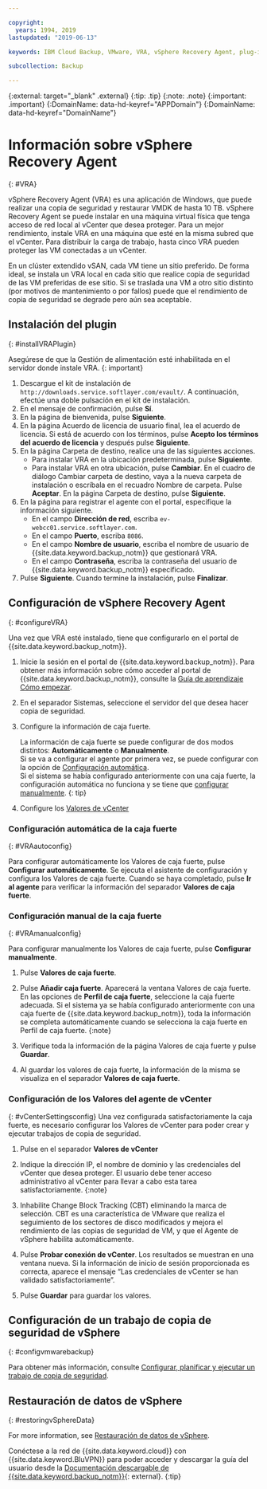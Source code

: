 ```yaml
---

copyright:
  years: 1994, 2019
lastupdated: "2019-06-13"

keywords: IBM Cloud Backup, VMware, VRA, vSphere Recovery Agent, plug-in, plugin, EVault, Carbonite, vSphere

subcollection: Backup

---
```

{:external: target="_blank" .external}
{:tip: .tip}
{:note: .note}
{:important: .important}
{:DomainName: data-hd-keyref="APPDomain"}
{:DomainName: data-hd-keyref="DomainName"}

# Información sobre vSphere Recovery Agent
{: #VRA}

vSphere Recovery Agent (VRA) es una aplicación de Windows, que puede realizar una copia de seguridad y restaurar VMDK de hasta 10 TB. vSphere Recovery Agent se puede instalar en una máquina virtual física que tenga acceso de red local al vCenter que desea proteger. Para un mejor rendimiento, instale VRA en una máquina que esté en la misma subred que el vCenter. Para distribuir la carga de trabajo, hasta cinco VRA pueden proteger las VM conectadas a un vCenter.

En un clúster extendido vSAN, cada VM tiene un sitio preferido. De forma ideal, se instala un VRA local en cada sitio que realice copia de seguridad de las VM preferidas de ese sitio. Si se traslada una VM a otro sitio distinto (por motivos de mantenimiento o por fallos) puede que el rendimiento de copia de seguridad se degrade pero aún sea aceptable.

## Instalación del plugin
{: #installVRAPlugin}

Asegúrese de que la Gestión de alimentación esté inhabilitada en el servidor donde instale VRA.
{: important}

1. Descargue el kit de instalación de `http://downloads.service.softlayer.com/evault/`. A continuación, efectúe una doble pulsación en el kit de instalación.
2. En el mensaje de confirmación, pulse **Sí**.
3. En la página de bienvenida, pulse **Siguiente**.
4. En la página Acuerdo de licencia de usuario final, lea el acuerdo de licencia. Si está de acuerdo con los términos, pulse **Acepto los términos del acuerdo de licencia** y después pulse **Siguiente**.
5. En la página Carpeta de destino, realice una de las siguientes acciones.
   * Para instalar VRA en la ubicación predeterminada, pulse **Siguiente**.
   * Para instalar VRA en otra ubicación, pulse **Cambiar**. En el cuadro de diálogo Cambiar carpeta de destino, vaya a la nueva carpeta de instalación o escríbala en el recuadro Nombre de carpeta. Pulse **Aceptar**. En la página Carpeta de destino, pulse **Siguiente**.
6. En la página para registrar el agente con el portal, especifique la información siguiente.
   * En el campo **Dirección de red**, escriba `ev-webcc01.service.softlayer.com`.
   * En el campo **Puerto**, escriba `8086`.
   * En el campo **Nombre de usuario**, escriba el nombre de usuario de {{site.data.keyword.backup_notm}} que gestionará VRA.
   * En el campo **Contraseña**, escriba la contraseña del usuario de {{site.data.keyword.backup_notm}} especificado.
7.	Pulse **Siguiente**. Cuando termine la instalación, pulse **Finalizar**.

## Configuración de vSphere Recovery Agent
{: #configureVRA}

Una vez que VRA esté instalado, tiene que configurarlo en el portal de {{site.data.keyword.backup_notm}}.

1. Inicie la sesión en el portal de {{site.data.keyword.backup_notm}}. Para obtener más información sobre cómo acceder al portal de {{site.data.keyword.backup_notm}}, consulte la [Guía de aprendizaje Cómo empezar](/docs/infrastructure/Backup?topic=Backup-getting-started#accessingWebCC).
2. En el separador Sistemas, seleccione el servidor del que desea hacer copia de seguridad.
3. Configure la información de caja fuerte.

   La información de caja fuerte se puede configurar de dos modos distintos: **Automáticamente** o **Manualmente**.<br/>Si se va a configurar el agente por primera vez, se puede configurar con la opción de [Configuración automática](#VRAautoconfig).<br/>Si el sistema se había configurado anteriormente con una caja fuerte, la configuración automática no funciona y se tiene que [configurar manualmente](#VRAmanualconfig).
   {: tip}

4. Configure los [Valores de vCenter](#vCenterSettingsconfig)   

### Configuración automática de la caja fuerte
{: #VRAautoconfig}

Para configurar automáticamente los Valores de caja fuerte, pulse **Configurar automáticamente**. Se ejecuta el asistente de configuración y configura los Valores de caja fuerte. Cuando se haya completado, pulse **Ir al agente** para verificar la información del separador **Valores de caja fuerte**.
 

### Configuración manual de la caja fuerte
{: #VRAmanualconfig}

Para configurar manualmente los Valores de caja fuerte, pulse **Configurar manualmente**.   
1. Pulse **Valores de caja fuerte**.
2. Pulse **Añadir caja fuerte**. Aparecerá la ventana Valores de caja fuerte. En las opciones de **Perfil de caja fuerte**, seleccione la caja fuerte adecuada.
   Si el sistema ya se había configurado anteriormente con una caja fuerte de {{site.data.keyword.backup_notm}}, toda la información se completa automáticamente cuando se selecciona la caja fuerte en Perfil de caja fuerte.
   {:note}

3. Verifique toda la información de la página Valores de caja fuerte y pulse **Guardar**.
4. Al guardar los valores de caja fuerte, la información de la misma se visualiza en el separador **Valores de caja fuerte**.


### Configuración de los Valores del agente de vCenter
{: #vCenterSettingsconfig}
Una vez configurada satisfactoriamente la caja fuerte, es necesario configurar los Valores de vCenter para poder crear y ejecutar trabajos de copia de seguridad.

1. Pulse en el separador **Valores de vCenter**
2. Indique la dirección IP, el nombre de dominio y las credenciales del vCenter que desea proteger.
   El usuario debe tener acceso administrativo al vCenter para llevar a cabo esta tarea satisfactoriamente.
   {:note}

3. Inhabilite Change Block Tracking (CBT) eliminando la marca de selección. CBT es una característica de VMware que realiza el seguimiento de los sectores de disco modificados y mejora el rendimiento de las copias de seguridad de VM, y que el Agente de vSphere habilita automáticamente.
4. Pulse **Probar conexión de vCenter**. Los resultados se muestran en una ventana nueva. Si la información de inicio de sesión proporcionada es correcta, aparece el mensaje “Las credenciales de vCenter se han validado satisfactoriamente”.
5. Pulse **Guardar** para guardar los valores.

## Configuración de un trabajo de copia de seguridad de vSphere
{: #configvmwarebackup}

Para obtener más información, consulte [Configurar, planificar y ejecutar un trabajo de copia de seguridad](/docs/infrastructure/Backup?topic=Backup-ConfigureVRA#VConfigureVRA).

## Restauración de datos de vSphere
{: #restoringvSphereData}

For more information, see [Restauración de datos de vSphere](/docs/infrastructure/Backup?topic=Backup-VRARestore#VRARestore).


Conéctese a la red de {{site.data.keyword.cloud}} con {{site.data.keyword.BluVPN}} para poder acceder y descargar la guía del usuario desde la [Documentación descargable de {{site.data.keyword.backup_notm}}](http://downloads.service.softlayer.com/evault/Documentation/){: external}.
{:tip}

